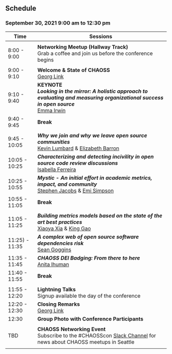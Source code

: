 ## Schedule
### September 30, 2021 9:00 am to 12:30 pm

|Time|Sessions|
|---|---|
| | | 
| 8:00 - 9:00|**Networking Meetup (Hallway Track)**<br>Grab a coffee and join us before the conference begins|
| | |
| 9:00 - 9:10|**Welcome & State of CHAOSS**<br>[Georg Link]()|
| 9:10 - 9:40|**KEYNOTE<br>_Looking in the mirror: A holistic approach to evaluating and measuring organizational success in open source_**<br>[Emma Irwin]()|
| 9:40 - 9:45|**Break**|
| | |
| 9:45 - 10:05|_**Why we join and why we leave open source communities**_<br>[Kevin Lumbard]() & [Elizabeth Barron]()|
|10:05 - 10:25|_**Characterizing and detecting incivility in open source code review discussions**_<br>[Isabella Ferreira]()|
|10:25 - 10:55|_**Mystic - An initial effort in academic metrics, impact, and community**_<br>[Stephen Jacobs]() & [Emi Simpson]()|
|10:55 - 11:05|**Break**|
| | |
|11:05 - 11:25|_**Building metrics models based on the state of the art best practices**_<br>[Xiaoya Xia]() & [King Gao]()|
|11:25) - 11:35|_**A complex web of open source software dependencies risk**_<br>[Sean Goggins]()|
|11:35 - 11:45|_**CHAOSS DEI Badging: From there to here**_<br>[Anita Ihuman]()|
|11:40 - 11:55|**Break**|
| | |
|11:55 - 12:20|**Lightning Talks**<br>Signup available the day of the conference|
|12:20 - 12:30|**Closing Remarks**<br>[Georg Link]()|
|12:30|**Group Photo with Conference Participants**|
| | |
|TBD|**CHAOSS Networking Event**<br>Subscribe to the #CHAOSScon [Slack Channel](https://join.slack.com/t/chaoss-workspace/shared_invite/zt-r65szij9-QajX59hkZUct82b0uACA6g) for news about CHAOSS meetups in Seattle|
| | |
